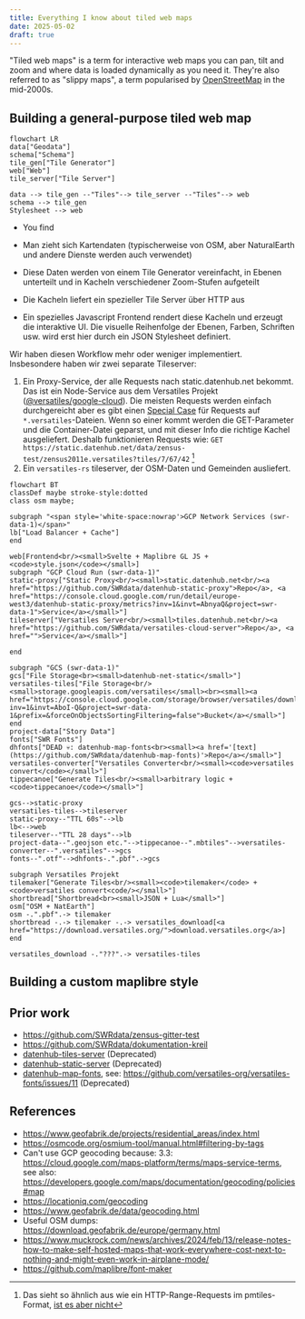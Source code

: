 ```yaml
---
title: Everything I know about tiled web maps
date: 2025-05-02
draft: true
---
```


"Tiled web maps" is a term for interactive web maps you can pan, tilt and zoom and where data is loaded dynamically as you need it. They're also referred to as "slippy maps", a term popularised by [OpenStreetMap](https://wiki.openstreetmap.org/wiki/Slippy_map) in the mid-2000s.

## Building a general-purpose tiled web map

```mermaid
flowchart LR
data["Geodata"]
schema["Schema"]
tile_gen["Tile Generator"]
web["Web"]
tile_server["Tile Server"]

data --> tile_gen --"Tiles"--> tile_server --"Tiles"--> web
schema --> tile_gen
Stylesheet --> web
```

- You find

- Man zieht sich Kartendaten (typischerweise von OSM, aber NaturalEarth und andere Dienste werden auch verwendet)
- Diese Daten werden von einem Tile Generator vereinfacht, in Ebenen unterteilt und in Kacheln verschiedener Zoom-Stufen aufgeteilt
- Die Kacheln liefert ein spezieller Tile Server über HTTP aus
- Ein spezielles Javascript Frontend rendert diese Kacheln und erzeugt die interaktive UI. Die visuelle Reihenfolge der Ebenen, Farben, Schriften usw. wird erst hier durch ein JSON Stylesheet definiert.

Wir haben diesen Workflow mehr oder weniger implementiert. Insbesondere haben wir zwei separate Tileserver:

1. Ein Proxy-Service, der alle Requests nach static.datenhub.net bekommt. Das ist ein Node-Service aus dem Versatiles Projekt ([@versatiles/google-cloud](https://github.com/versatiles-org/node-versatiles-google-cloud)). Die meisten Requests werden einfach durchgereicht aber es gibt einen [Special Case](https://github.com/versatiles-org/node-versatiles-google-cloud/blob/3b276f80f325c5921c339ee967a1edb575491edb/src/lib/server.ts#L94-L99) für Requests auf `*.versatiles`-Dateien. Wenn so einer kommt werden die GET-Parameter und die Container-Datei geparst, und mit dieser Info die richtige Kachel ausgeliefert. Deshalb funktionieren Requests wie: `GET https://static.datenhub.net/data/zensus-test/zensus2011e.versatiles?tiles/7/67/42` [^1]
2. Ein `versatiles-rs` tileserver, der OSM-Daten und Gemeinden ausliefert.

```mermaid
flowchart BT
classDef maybe stroke-style:dotted
class osm maybe;

subgraph "<span style='white-space:nowrap'>GCP Network Services (swr-data-1)</span>"
lb["Load Balancer + Cache"]
end

web[Frontend<br/><small>Svelte + Maplibre GL JS + <code>style.json</code></small>]
subgraph "GCP Cloud Run (swr-data-1)"
static-proxy["Static Proxy<br/><small>static.datenhub.net<br/><a href="https://github.com/SWRdata/datenhub-static-proxy">Repo</a>, <a href="https://console.cloud.google.com/run/detail/europe-west3/datenhub-static-proxy/metrics?inv=1&invt=AbnyaQ&project=swr-data-1">Service</a></small>"]
tileserver["Versatiles Server<br/><small>tiles.datenhub.net<br/><a href="https://github.com/SWRdata/versatiles-cloud-server">Repo</a>, <a href="">Service</a></small>"]

end

subgraph "GCS (swr-data-1)"
gcs["File Storage<br><small>datenhub-net-static</small>"]
versatiles-tiles["File Storage<br/><small>storage.googleapis.com/versatiles</small><br><small><a href="https://console.cloud.google.com/storage/browser/versatiles/download/planet;tab=objects?inv=1&invt=AboI-Q&project=swr-data-1&prefix=&forceOnObjectsSortingFiltering=false">Bucket</a></small>"]
end
project-data["Story Data"]
fonts["SWR Fonts"]
dhfonts["DEAD 💀: datenhub-map-fonts<br><small><a href='[text](https://github.com/SWRdata/datenhub-map-fonts)'>Repo</a></small>"]
versatiles-converter["Versatiles Converter<br/><small><code>versatiles convert</code></small>"]
tippecanoe["Generate Tiles<br/><small>arbitrary logic + <code>tippecanoe</code></small>"]

gcs-->static-proxy
versatiles-tiles-->tileserver
static-proxy--"TTL 60s"-->lb
lb<-->web
tileserver--"TTL 28 days"-->lb
project-data--".geojson etc."-->tippecanoe--".mbtiles"-->versatiles-converter--".versatiles"-->gcs
fonts--".otf"-->dhfonts-.".pbf".->gcs

subgraph Versatiles Projekt
tilemaker["Generate Tiles<br/><small><code>tilemaker</code> + <code>versatiles convert<code/></small>"]
shortbread["Shortbread<br><small>JSON + Lua</small>"]
osm["OSM + NatEarth"]
osm -.".pbf".-> tilemaker
shortbread -.-> tilemaker -.-> versatiles_download[<a href="https://download.versatiles.org/">download.versatiles.org</a>]
end

versatiles_download -."???".-> versatiles-tiles
```

## Building a custom maplibre style

## Prior work

- https://github.com/SWRdata/zensus-gitter-test
- https://github.com/SWRdata/dokumentation-kreil
- [datenhub-tiles-server](https://github.com/SWRdata/datenhub-tiles-server) (Deprecated)
- [datenhub-static-server](https://github.com/SWRdata/datenhub-tiles-proxy) (Deprecated)
- [datenhub-map-fonts](<[text](https://github.com/SWRdata/datenhub-map-fonts)>), see: https://github.com/versatiles-org/versatiles-fonts/issues/11 (Deprecated)

## References

- https://www.geofabrik.de/projects/residential_areas/index.html
- https://osmcode.org/osmium-tool/manual.html#filtering-by-tags
- Can't use GCP geocoding because: 3.3: https://cloud.google.com/maps-platform/terms/maps-service-terms, see also: https://developers.google.com/maps/documentation/geocoding/policies#map
- https://locationiq.com/geocoding
- https://www.geofabrik.de/data/geocoding.html
- Useful OSM dumps: https://download.geofabrik.de/europe/germany.html
- https://www.muckrock.com/news/archives/2024/feb/13/release-notes-how-to-make-self-hosted-maps-that-work-everywhere-cost-next-to-nothing-and-might-even-work-in-airplane-mode/
- https://github.com/maplibre/font-maker

[^1]: Das sieht so ähnlich aus wie ein HTTP-Range-Requests im pmtiles-Format, [ist es aber nicht](https://github.com/versatiles-org/versatiles-rs/issues/24#issuecomment-1517567677)
